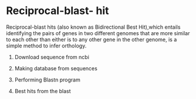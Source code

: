 # Reciprocal-blast- hit
Reciprocal-blast hits (also known as Bidirectional Best Hit),which entails identifying the pairs of genes in two different genomes that are more similar to each other than either is to any other gene in the other genome, is a simple method to infer orthology.

1.  Download sequence from ncbi

2.  Making database from sequences

3. Performing Blastn program 

4. Best hits from the blast

